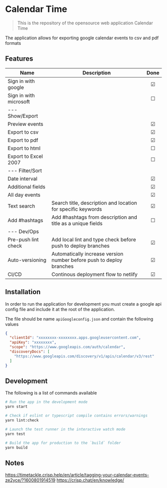 # Calendar Time
> This is the repository of the opensource web application Calendar Time

The application allows for exporting google calendar events to csv and pdf formats


## Features

| Name                   | Description                                                       	|  Done   |
| ---------------------  | ---------------------------------------------------------------- 	| :-----: |
| Sign in with google    |																		| &#9745; |
| Sign in with microsoft |																		| &#9744; |
| --- Show/Export 		 |																		| 		  |
| Preview events 		 |																		| &#9745; |
| Export to csv 		 |																		| &#9745; |
| Export to pdf 		 |																		| &#9745; |
| Export to html 		 |																		| &#9744; |
| Export to Excel 2007 	 |																		| &#9744; |
| --- Filter/Sort 		 |																		| 		  |
| Date interval	 		 |																		| &#9745; |
| Additional fields 	 |																		| &#9745; |
| All day events 		 |																		| &#9745; |
| Text search	 		 | Search title, description and location for specific keywords			| &#9745; |
| Add #hashtags 	 	 | Add #hashtags from description and title as a unique fields			| &#9744; |
| --- Dev/Ops 			 |																		| 		  |
| Pre-push lint check 	 | Add local lint and type check before push to deploy branches			| &#9745; |
| Auto-versioning	 	 | Automatically increase version number before push to deploy branches	| &#9745; |
| CI/CD 				 | Continous deployment flow to netlify									| &#9745; |


## Installation

In order to run the application for development you must create a google api config file and include it at the root of the application.

The file should be name `apiGoogleconfig.json` and contain the following values
```json
{
  "clientId": "xxxxxxxx-xxxxxxxx.apps.googleusercontent.com",
  "apiKey": "xxxxxxxx",
  "scope": "https://www.googleapis.com/auth/calendar",
  "discoveryDocs": [
    "https://www.googleapis.com/discovery/v1/apis/calendar/v3/rest"
  ]
}
```

## Development

The following is a list of commands available

```bash
# Run the app in the development mode
yarn start

# Check if eslint or typescript compile contains errors/warnings
yarn lint:check

# Launch the test runner in the interactive watch mode
yarn test

# Build the app for production to the `build` folder
yarn build
```



## Notes

https://timetackle.crisp.help/en/article/tagging-your-calendar-events-ze2yce/?1600801914519
https://crisp.chat/en/knowledge/
